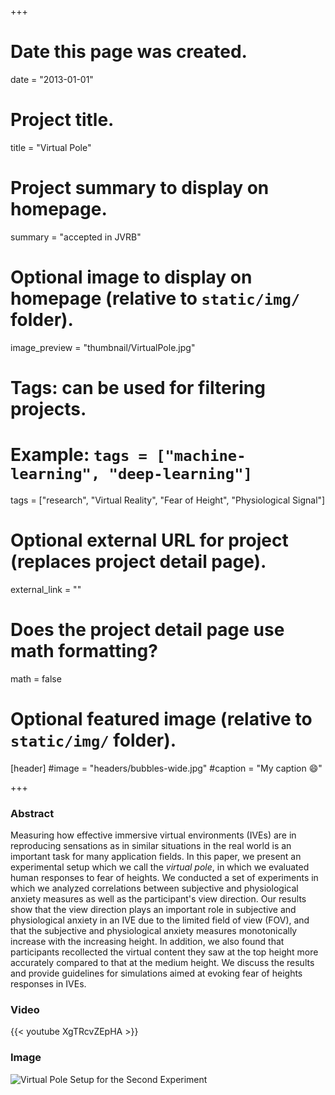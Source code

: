 +++
# Date this page was created.
date = "2013-01-01"

# Project title.
title = "Virtual Pole"

# Project summary to display on homepage.
summary = "accepted in JVRB"

# Optional image to display on homepage (relative to `static/img/` folder).
image_preview = "thumbnail/VirtualPole.jpg"

# Tags: can be used for filtering projects.
# Example: `tags = ["machine-learning", "deep-learning"]`
tags = ["research", "Virtual Reality", "Fear of Height", "Physiological Signal"]

# Optional external URL for project (replaces project detail page).
external_link = ""

# Does the project detail page use math formatting?
math = false

# Optional featured image (relative to `static/img/` folder).
[header]
#image = "headers/bubbles-wide.jpg"
#caption = "My caption :smile:"

+++
### Abstract
Measuring how effective immersive virtual environments (IVEs) are in reproducing sensations as in similar situations in the real world is an important task for many application fields.
In this paper, we present an experimental setup which we call the *virtual pole*, in which we evaluated human responses to fear of heights.
We conducted a set of experiments in which we analyzed correlations between subjective and physiological anxiety measures as well as the participant's view direction.
Our results show that the view direction plays an important role in subjective and physiological anxiety in an IVE due to the limited field of view (FOV), and that the subjective and physiological anxiety measures monotonically increase with the increasing height.
In addition, we also found that participants recollected the virtual content they saw at the top height more accurately compared to that at the medium height.
We discuss the results and provide guidelines for simulations aimed at evoking fear of heights responses in IVEs.

### Video
{{< youtube XgTRcvZEpHA >}}

### Image
![Virtual Pole Setup for the Second Experiment](/img/virtualpole_setup2.png)
